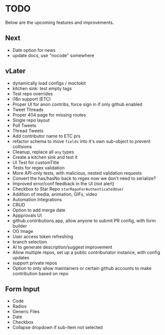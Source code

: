 # TODO

Below are the upcoming features and improvements.

## Next

- Date option for news
- update docs, use "nocode" somewhere

## vLater

- dynamically load configs / moctokit
- kitchen sink: test empty tags
- Test repo overrides
- i18n support (ETC)
- Proper UI for anon contribs, force sign in if only github enabled
- Tweet Threads
- Proper 404 page for missing routes
- Single repo layout
- Poll Tweets
- Thread Tweets
- Add contributor name to ETC prs
- refactor schema to move `fields` into it's own sub-object to prevent collisions
- Cleanup, replace all `any` types
- Create a kitchen sink and test it
- UI Test for customTitle
- Tests for regex validation
- More API-only tests, with malicious, nested validation requests
- Convert the has/hasNo back to regex now we don't need to serialize?
- Improved error/conf feedback in the UI (not alert)
- Checkbox to Star Repo `starRepoForAuthenticatedUser`
- Addition of media, animation, GIFs, video
- Automation Integrations
- CRUD
- Option to add merge date
- Appprovals UI
- github.contributions.app, allow anyone to submit PR config, with form builder
- OG Image
- User access token refreshing
- branch selection
- AI to generate description/suggest improvement
- Allow multiple repos, set up a public contribunator instance, with config updates
- support private repos
- Option to only allow maintainers or certain github accounts to make contribution based on repo

## Form Input

- Code
- Radios
- Generic Files
- Date
- Checkbox
- Collapse dropdown if sub-item not selected
